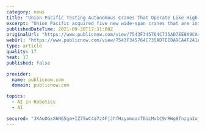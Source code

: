 ```yaml
---
category: news
title: "Union Pacific Testing Autonomous Cranes That Operate Like High-Tech Robots"
excerpt: "Union Pacific acquired five new wide-span cranes that are integrated with Artificial Intelligence and can operate semi-autonomously in loading and unloading intermodal containers onto semitrailer trucks."
publishedDateTime: 2021-09-30T17:31:00Z
originalUrl: "https://www.publicnow.com/view/7543F345764C735AD7EE8A9CA4F241AC6D8B2CC3"
webUrl: "https://www.publicnow.com/view/7543F345764C735AD7EE8A9CA4F241AC6D8B2CC3"
type: article
quality: 17
heat: 17
published: false

provider:
  name: publicnow.com
  domain: publicnow.com

topics:
  - AI in Robotics
  - AI

secured: "JKAuOGxX6N65gm+IZ75wC4a7z4FjJhfHzyomoacTDiLMvbC9rRWg8fnzga1ojkVUyDyp0OzM54XYG6aJXBLla4tg9diXHaAUvi5uJs8gbfvntbiaOBvR7g/G9FCnlGF8jhijDI+62vQy9YTF1FGgvQEXk4DZsI8/QHUFFVHYpyVJVaQoRpOmbOkITXQoTAwZ/ukF436wZmRZvx+lfIHdmrJPqEiBsNTYg3ZFVdOa1DYuHLbcy+EJMTjALhx9aNVmZrxP+3pW3xapaQgj/x/J4B9IjZWzQA2P4+IsVgjZt0Oszosr/h8r/kfnJsZ77LZFItw8PggstT7NIP/SdKikICk+WNnSfnWwlYiIepKI87w=;OxwdVJQBnhp9ERvUs8+whA=="
---
```


